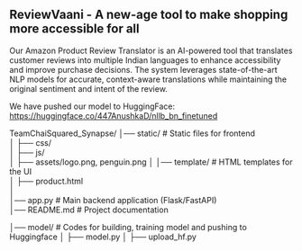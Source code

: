 ## ReviewVaani - A new-age tool to make shopping more accessible for all

Our Amazon Product Review Translator is an AI-powered tool that translates customer reviews into multiple Indian languages to enhance accessibility and improve purchase decisions. 
The system leverages state-of-the-art NLP models for accurate, context-aware translations while maintaining the original sentiment and intent of the review.

We have pushed our model to HuggingFace: https://huggingface.co/447AnushkaD/nllb_bn_finetuned

TeamChaiSquared_Synapse/
│── static/                  # Static files for frontend  
│   ├── css/  
│   ├── js/  
│   ├── assets/logo.png, penguin.png
│
│── template/                # HTML templates for the UI  
│   ├── product.html  
│   
│── app.py                   # Main backend application (Flask/FastAPI)  
│── README.md                # Project documentation  

│── model/                  # Codes for building, training model and pushing to Huggingface
│   ├── model.py 
│   ├── upload_hf.py

